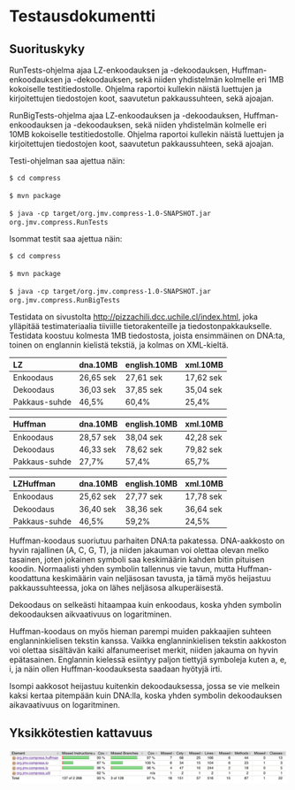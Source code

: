 # Testausdokumentti

## Suorituskyky

RunTests-ohjelma ajaa LZ-enkoodauksen ja -dekoodauksen,
Huffman-enkoodauksen ja -dekoodauksen, sekä niiden yhdistelmän
kolmelle eri 1MB kokoiselle testitiedostolle. Ohjelma raportoi
kullekin näistä luettujen ja kirjoitettujen tiedostojen koot,
saavutetun pakkaussuhteen, sekä ajoajan.

RunBigTests-ohjelma ajaa LZ-enkoodauksen ja -dekoodauksen,
Huffman-enkoodauksen ja -dekoodauksen, sekä niiden yhdistelmän
kolmelle eri 10MB kokoiselle testitiedostolle. Ohjelma raportoi
kullekin näistä luettujen ja kirjoitettujen tiedostojen koot,
saavutetun pakkaussuhteen, sekä ajoajan.

Testi-ohjelman saa ajettua näin:

	$ cd compress

	$ mvn package

	$ java -cp target/org.jmv.compress-1.0-SNAPSHOT.jar org.jmv.compress.RunTests

Isommat testit saa ajettua näin:

	$ cd compress

	$ mvn package

	$ java -cp target/org.jmv.compress-1.0-SNAPSHOT.jar org.jmv.compress.RunBigTests

Testidata on sivustolta
<http://pizzachili.dcc.uchile.cl/index.html>, joka ylläpitää
testimateriaalia tiiviille tietorakenteille ja tiedostonpakkaukselle.
Testidata koostuu kolmesta 1MB tiedostosta, joista ensimmäinen on
DNA:ta, toinen on englannin kielistä tekstiä, ja kolmas on XML-kieltä.


| LZ            | dna.10MB  | english.10MB | xml.10MB  |
|:--------------|:----------|:-------------|:----------|
| Enkoodaus     | 26,65 sek | 27,61 sek    | 17,62 sek |
| Dekoodaus     | 36,03 sek | 37,85 sek    | 35,04 sek |
| Pakkaus-suhde | 46,5%     | 60,4%        | 25,4%     |


| Huffman       | dna.10MB  | english.10MB | xml.10MB  |
|:--------------|:----------|:-------------|:----------|
| Enkoodaus     | 28,57 sek | 38,04 sek    | 42,28 sek |
| Dekoodaus     | 46,33 sek | 78,62 sek    | 79,82 sek |
| Pakkaus-suhde | 27,7%     | 57,4%        | 65,7%     |


| LZHuffman     | dna.10MB  | english.10MB | xml.10MB  |
|:--------------|:----------|:-------------|:----------|
| Enkoodaus     | 25,62 sek | 27,77 sek    | 17,78 sek |
| Dekoodaus     | 36,40 sek | 38,36 sek    | 36,64 sek |
| Pakkaus-suhde | 46,5%     | 59,2%        | 24,5%     |


Huffman-koodaus suoriutuu parhaiten DNA:ta pakatessa. DNA-aakkosto on
hyvin rajallinen (A, C, G, T), ja niiden jakauman voi olettaa olevan
melko tasainen, joten jokainen symboli saa keskimäärin kahden bitin
pituisen koodin. Normaalisti yhden symbolin tallennus vie tavun, mutta
Huffman-koodattuna keskimäärin vain neljäsosan tavusta, ja tämä myös
heijastuu pakkaussuhteessa, joka on lähes neljäsosa alkuperäisestä.

Dekoodaus on selkeästi hitaampaa kuin enkoodaus, koska yhden symbolin
dekoodauksen aikvaativuus on logaritminen.

Huffman-koodaus on myös hieman parempi muiden pakkaajien suhteen
englanninkielisen tekstin kanssa. Vaikka englanninkielisen tekstin
aakkoston voi olettaa sisältävän kaiki alfanumeeriset merkit, niiden
jakauma on hyvin epätasainen. Englannin kielessä esiintyy paljon
tiettyjä symboleja kuten a, e, i, ja näin ollen Huffman-koodauksesta
saadaan hyötyjä irti.

Isompi aakkosot heijastuu kuitenkin dekoodauksessa, jossa se vie
melkein kaksi kertaa pitempään kuin DNA:lla, koska yhden symbolin
dekoodauksen aikavaativuus on logaritminen.



## Yksikkötestien kattavuus

![Kattavuusraportti](./kattavuus.png)
